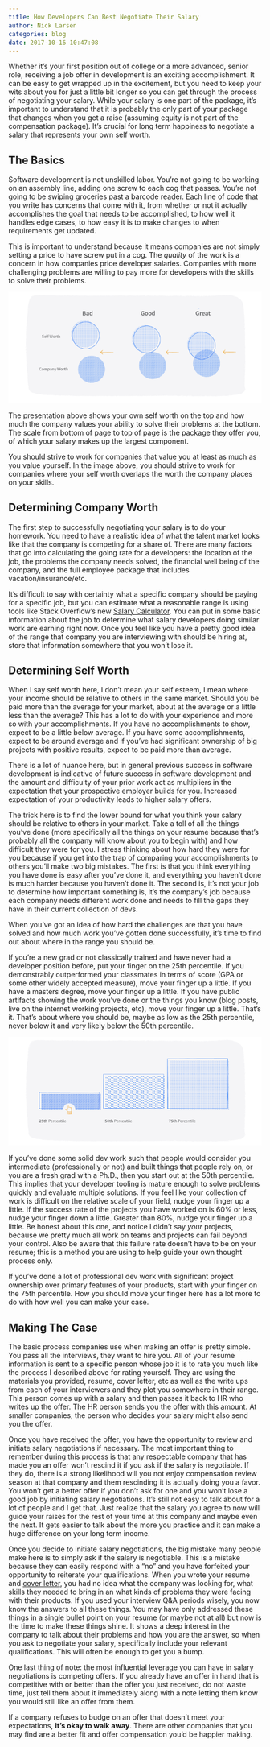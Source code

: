 ```yaml
---
title: How Developers Can Best Negotiate Their Salary
author: Nick Larsen
categories: blog
date: 2017-10-16 10:47:08
---
```


Whether it’s your first position out of college or a more advanced, senior role, receiving a job offer in development is an exciting accomplishment. It can be easy to get wrapped up in the excitement, but you need to keep your wits about you for just a little bit longer so you can get through the process of negotiating your salary. While your salary is one part of the package, it’s important to understand that it is probably the only part of your package that changes when you get a raise (assuming equity is not part of the compensation package). It’s crucial for long term happiness to negotiate a salary that represents your own self worth.

## The Basics

Software development is not unskilled labor. You’re not going to be working on an assembly line, adding one screw to each cog that passes. You’re not going to be swiping groceries past a barcode reader. Each line of code that you write has concerns that come with it, from whether or not it actually accomplishes the goal that needs to be accomplished, to how well it handles edge cases, to how easy it is to make changes to when requirements get updated.

This is important to understand because it means companies are not simply setting a price to have screw put in a cog. The _quality_ of the work is a concern in how companies price developer salaries. Companies with more challenging problems are willing to pay more for developers with the skills to solve their problems.

![Crappy Venn Diagram](/img/value-overlap-situations.png)

The presentation above shows your own self worth on the top and how much the company values your ability to solve their problems at the bottom. The scale from bottom of page to top of page is the package they offer you, of which your salary makes up the largest component.

You should strive to work for companies that value you at least as much as you value yourself. In the image above, you should strive to work for companies where your self worth overlaps the worth the company places on your skills.

## Determining Company Worth

The first step to successfully negotiating your salary is to do your homework. You need to have a realistic idea of what the talent market looks like that the company is competing for a share of. There are many factors that go into calculating the going rate for a developers: the location of the job, the problems the company needs solved, the financial well being of the company, and the full employee package that includes vacation/insurance/etc.

It’s difficult to say with certainty what a specific company should be paying for a specific job, but you can estimate what a reasonable range is using tools like Stack Overflow’s new [Salary Calculator](https://stackoverflow.com/jobs/salary?utm_source=so-owned&utm_medium=blog&utm_campaign=sal-calc&utm_content=silge-article). You can put in some basic information about the job to determine what salary developers doing similar work are earning right now. Once you feel like you have a pretty good idea of the range that company you are interviewing with should be hiring at, store that information somewhere that you won’t lose it.

## Determining Self Worth

When I say self worth here, I don’t mean your self esteem, I mean where your income should be relative to others in the same market. Should you be paid more than the average for your market, about at the average or a little less than the average? This has a lot to do with your experience and more so with your accomplishments. If you have no accomplishments to show, expect to be a little below average. If you have some accomplishments, expect to be around average and if you’ve had significant ownership of big projects with positive results, expect to be paid more than average.

There is a lot of nuance here, but in general previous success in software development is indicative of future success in software development and the amount and difficulty of your prior work act as multipliers in the expectation that your prospective employer builds for you. Increased expectation of your productivity leads to higher salary offers.

The trick here is to find the lower bound for what you think your salary should be relative to others in your market. Take a toll of all the things you’ve done (more specifically all the things on your resume because that’s probably all the company will know about you to begin with) and how difficult they were for you. I stress thinking about how hard they were for you because if you get into the trap of comparing your accomplishments to others you’ll make two big mistakes. The first is that you think everything you have done is easy after you’ve done it, and everything you haven’t done is much harder because you haven’t done it. The second is, it’s not your job to determine how important something is, it’s the company’s job because each company needs different work done and needs to fill the gaps they have in their current collection of devs.

When you’ve got an idea of how hard the challenges are that you have solved and how much work you’ve gotten done successfully, it’s time to find out about where in the range you should be.

If you’re a new grad or not classically trained and have never had a developer position before, put your finger on the 25th percentile. If you demonstrably outperformed your classmates in terms of score (GPA or some other widely accepted measure), move your finger up a little. If you have a masters degree, move your finger up a little. If you have public artifacts showing the work you’ve done or the things you know (blog posts, live on the internet working projects, etc), move your finger up a little. That’s it. That’s about where you should be, maybe as low as the 25th percentile, never below it and very likely below the 50th percentile.

![Percentile bars](/img/skill-percentiles.png)

If you’ve done some solid dev work such that people would consider you intermediate (professionally or not) and built things that people rely on, or you are a fresh grad with a Ph.D., then you start out at the 50th percentile. This implies that your developer tooling is mature enough to solve problems quickly and evaluate multiple solutions. If you feel like your collection of work is difficult on the relative scale of your field, nudge your finger up a little. If the success rate of the projects you have worked on is 60% or less, nudge your finger down a little. Greater than 80%, nudge your finger up a little. Be honest about this one, and notice I didn’t say _your_ projects, because we pretty much all work on teams and projects can fail beyond your control. Also be aware that this failure rate doesn’t have to be on your resume; this is a method you are using to help guide your own thought process only.

If you’ve done a lot of professional dev work with significant project ownership over primary features of your products, start with your finger on the 75th percentile. How you should move your finger here has a lot more to do with how well you can make your case.

## Making The Case

The basic process companies use when making an offer is pretty simple. You pass all the interviews, they want to hire you. All of your resume information is sent to a specific person whose job it is to rate you much like the process I described above for rating yourself. They are using the materials you provided, resume, cover letter, etc as well as the write ups from each of your interviewers and they plot you somewhere in their range. This person comes up with a salary and then passes it back to HR who writes up the offer. The HR person sends you the offer with this amount. At smaller companies, the person who decides your salary might also send you the offer.

Once you have received the offer, you have the opportunity to review and initiate salary negotiations if necessary. The most important thing to remember during this process is that any respectable company that has made you an offer won’t rescind it if you ask if the salary is negotiable. If they do, there is a strong likelihood will you not enjoy compensation review season at that company and them rescinding it is actually doing you a favor. You won’t get a better offer if you don’t ask for one and you won’t lose a good job by initiating salary negotiations. It’s still not easy to talk about for a lot of people and I get that. Just realize that the salary you agree to now will guide your raises for the rest of your time at this company and maybe even the next. It gets easier to talk about the more you practice and it can make a huge difference on your long term income.

Once you decide to initiate salary negotiations, the big mistake many people make here is to simply ask if the salary is negotiable. This is a mistake because they can easily respond with a “no” and you have forfeited your opportunity to reiterate your qualifications. When you wrote your resume and [cover letter](/blog/the-developer-cover-letter/), you had no idea what the company was looking for, what skills they needed to bring in an what kinds of problems they were facing with their products. If you used your interview Q&A periods wisely, you now know the answers to all these things. You may have only addressed these things in a single bullet point on your resume (or maybe not at all) but now is the time to make these things shine. It shows a deep interest in the company to talk about their problems and how you are the answer, so when you ask to negotiate your salary, specifically include your relevant qualifications.  This will often be enough to get you a bump.

One last thing of note: the most influential leverage you can have in salary negotiations is competing offers. If you already have an offer in hand that is competitive with or better than the offer you just received, do not waste time, just tell them about it immediately along with a note letting them know you would still like an offer from them.

If a company refuses to budge on an offer that doesn’t meet your expectations, **it’s okay to walk away**. There are other companies that you may find are a better fit and offer compensation you’d be happier making.